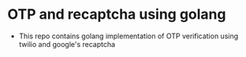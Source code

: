# OTP and recaptcha using golang

- This repo contains golang implementation of OTP verification using twilio and google's recaptcha

